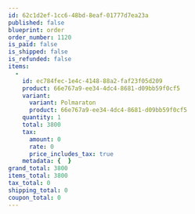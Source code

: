 ```yaml
---
id: 62c1d2ef-1cc6-48bd-8eaf-01777d7ea23a
published: false
blueprint: order
order_number: 1120
is_paid: false
is_shipped: false
is_refunded: false
items:
  -
    id: ec784fec-1e4c-4148-88a2-faf23f05d209
    product: 66e767a9-ee34-4dc4-8681-d09bb59f0cf5
    variant:
      variant: Polmaraton
      product: 66e767a9-ee34-4dc4-8681-d09bb59f0cf5
    quantity: 1
    total: 3800
    tax:
      amount: 0
      rate: 0
      price_includes_tax: true
    metadata: {  }
grand_total: 3800
items_total: 3800
tax_total: 0
shipping_total: 0
coupon_total: 0
---
```

